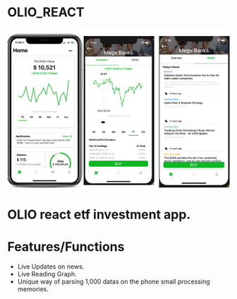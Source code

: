 # OLIO_REACT

![](etfscreen2.png)

# OLIO react etf investment app.


# Features/Functions
- Live Updates on news.
- Live Reading Graph.
- Unique way of parsing 1,000 datas on the phone small processing memories.
